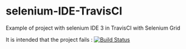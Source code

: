 # selenium-IDE-TravisCI
Example of project with selenium IDE 3 in TravisCI with Selenium Grid

It is intended that the project fails :
[![Build Status](https://travis-ci.org/BorderCloud/selenium-IDE-TravisCI.svg)](https://travis-ci.org/BorderCloud/selenium-IDE-TravisCI)
